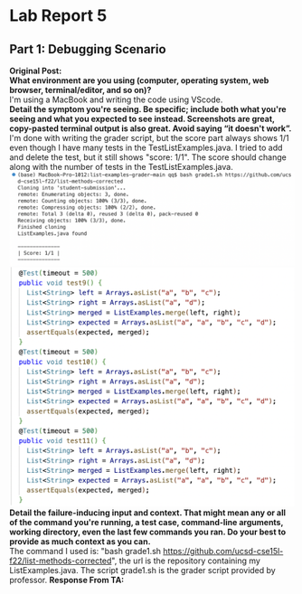# Lab Report 5
## Part 1: Debugging Scenario
**Original Post:** <br />
**What environment are you using (computer, operating system, web browser, terminal/editor, and so on)?** <br />
I'm using a MacBook and writing the code using VScode.<br />
**Detail the symptom you're seeing. Be specific; include both what you're seeing and what you expected to see instead. Screenshots are great, copy-pasted terminal output is also great. Avoid saying “it doesn't work”.** <br />
I'm done with writing the grader script, but the score part always shows 1/1 even though I have many tests in the TestListExamples.java. I tried to add and delete the test, but it still shows "score: 1/1". The score should change along with the number of tests in the TestListExamples.java.
![Image](beforefix.png)
![Image](manytests.png)
**Detail the failure-inducing input and context. That might mean any or all of the command you're running, a test case, command-line arguments, working directory, even the last few commands you ran. Do your best to provide as much context as you can.**<br />
The command I used is: "bash grade1.sh https://github.com/ucsd-cse15l-f22/list-methods-corrected", the url is the repository containing my ListExamples.java. The script grade1.sh is the grader script provided by professor.
**Response From TA:**
